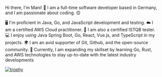 Hi there, I'm Mani! 👋
I am a full-time software developer based in Germany, and I am passionate about coding. 😊

🖥️ I'm proficient in Java, Go, and JavaScript development and testing.
☁️ I am a certified AWS Cloud practitioner.
🧪 I am also a certified ISTQB tester.
💻 I enjoy using Java Spring Boot, Go, React, Vue.js, and TypeScript in my projects.
🌍 I am an avid supporter of Git, Github, and the open-source community.
🔨 Currently, I am expanding my skillset by learning Go, Rust, and AWS technologies to stay up-to-date with the latest industry developments

[![trophy](https://github-profile-trophy.vercel.app/?username=manimovassagh)](https://github.com/ryo-ma/github-profile-trophy)

